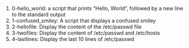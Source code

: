 1. 0-hello_world: a script that prints “Hello, World”, followed by a new line to the standard output
2. 1-confused_smiley: A script that displays a confused smiley
3. 2-hellofile: Display the content of the /etc/passwd file
4. 3-twofiles: Display the content of /etc/passwd and /etc/hosts
5. 4-lastlines: Display the last 10 lines of /etc/passwd
